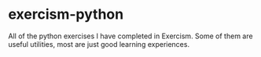 # exercism-python
All of the python exercises I have completed in Exercism.  Some of them are useful utilities, most are just good learning experiences.
